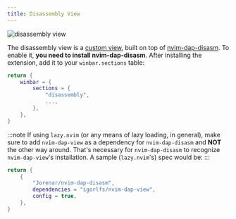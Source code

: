 ```yaml
---
title: Disassembly View
---
```


<img src="https://github.com/user-attachments/assets/97ed9e8c-20a0-4355-bb00-5199c7b3cd59" alt="disassembly view" />

The disassembly view is a [custom view](custom-views), built on top of [nvim-dap-disasm](https://github.com/Jorenar/nvim-dap-disasm). To enable it, **you need to install nvim-dap-disasm**. After installing the extension, add it to your `winbar.sections` table:

```lua
return {
    winbar = {
        sections = {
            "disassembly",
            ...,
        },
    },
}
```

:::note
If using `lazy.nvim` (or any means of lazy loading, in general), make sure to add `nvim-dap-view` as a dependency for `nvim-dap-disasm` and **NOT** the other way around. That's necessary for `nvim-dap-disasm` to recognize `nvim-dap-view`'s installation. A sample (`lazy.nvim`'s) spec would be:
:::

```lua
return {
    {
        "Jorenar/nvim-dap-disasm",
        dependencies = "igorlfs/nvim-dap-view",
        config = true,
    },
}
```
